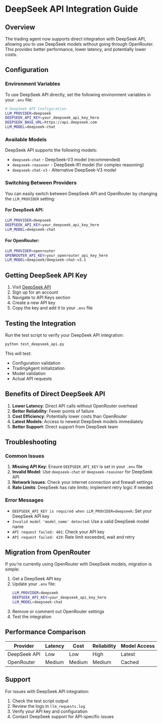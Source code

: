 # DeepSeek API Integration Guide

## Overview

The trading agent now supports direct integration with DeepSeek API, allowing you to use DeepSeek models without going through OpenRouter. This provides better performance, lower latency, and potentially lower costs.

## Configuration

### Environment Variables

To use DeepSeek API directly, set the following environment variables in your `.env` file:

```bash
# DeepSeek API Configuration
LLM_PROVIDER=deepseek
DEEPSEEK_API_KEY=your_deepseek_api_key_here
DEEPSEEK_BASE_URL=https://api.deepseek.com
LLM_MODEL=deepseek-chat
```

### Available Models

DeepSeek API supports the following models:

- `deepseek-chat` - DeepSeek-V3 model (recommended)
- `deepseek-reasoner` - DeepSeek-R1 model (for complex reasoning)
- `deepseek-chat-v3` - Alternative DeepSeek-V3 model

### Switching Between Providers

You can easily switch between DeepSeek API and OpenRouter by changing the `LLM_PROVIDER` setting:

#### For DeepSeek API:
```bash
LLM_PROVIDER=deepseek
DEEPSEEK_API_KEY=your_deepseek_api_key_here
LLM_MODEL=deepseek-chat
```

#### For OpenRouter:
```bash
LLM_PROVIDER=openrouter
OPENROUTER_API_KEY=your_openrouter_api_key_here
LLM_MODEL=deepseek/deepseek-chat-v3.1
```

## Getting DeepSeek API Key

1. Visit [DeepSeek API](https://platform.deepseek.com/)
2. Sign up for an account
3. Navigate to API Keys section
4. Create a new API key
5. Copy the key and add it to your `.env` file

## Testing the Integration

Run the test script to verify your DeepSeek API integration:

```bash
python test_deepseek_api.py
```

This will test:
- Configuration validation
- TradingAgent initialization
- Model validation
- Actual API requests

## Benefits of Direct DeepSeek API

1. **Lower Latency**: Direct API calls without OpenRouter overhead
2. **Better Reliability**: Fewer points of failure
3. **Cost Efficiency**: Potentially lower costs than OpenRouter
4. **Latest Models**: Access to newest DeepSeek models immediately
5. **Better Support**: Direct support from DeepSeek team

## Troubleshooting

### Common Issues

1. **Missing API Key**: Ensure `DEEPSEEK_API_KEY` is set in your `.env` file
2. **Invalid Model**: Use `deepseek-chat` or `deepseek-reasoner` for DeepSeek API
3. **Network Issues**: Check your internet connection and firewall settings
4. **Rate Limits**: DeepSeek has rate limits; implement retry logic if needed

### Error Messages

- `DEEPSEEK_API_KEY is required when LLM_PROVIDER=deepseek`: Set your DeepSeek API key
- `Invalid model 'model_name' detected`: Use a valid DeepSeek model name
- `API request failed: 401`: Check your API key
- `API request failed: 429`: Rate limit exceeded, wait and retry

## Migration from OpenRouter

If you're currently using OpenRouter with DeepSeek models, migration is simple:

1. Get a DeepSeek API key
2. Update your `.env` file:
   ```bash
   LLM_PROVIDER=deepseek
   DEEPSEEK_API_KEY=your_deepseek_api_key_here
   LLM_MODEL=deepseek-chat
   ```
3. Remove or comment out OpenRouter settings
4. Test the integration

## Performance Comparison

| Provider | Latency | Cost | Reliability | Model Access |
|----------|---------|------|-------------|--------------|
| DeepSeek API | Low | Low | High | Latest |
| OpenRouter | Medium | Medium | Medium | Cached |

## Support

For issues with DeepSeek API integration:
1. Check the test script output
2. Review the logs in `llm_requests.log`
3. Verify your API key and configuration
4. Contact DeepSeek support for API-specific issues
